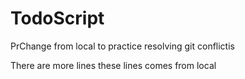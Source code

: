 # TodoScript
PrChange from local to practice resolving git conflictis

There are 
more 
lines
these
lines
comes 
from 
local